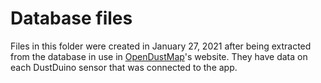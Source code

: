 # Database files

Files in this folder were created in January 27, 2021 after being extracted from the database in use in [OpenDustMap](http://opendustmap.com/)'s website. They have data on each DustDuino sensor that was connected to the app.
